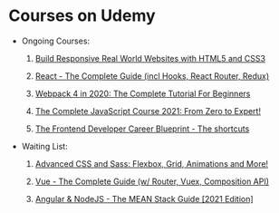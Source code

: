 # Courses on Udemy

- Ongoing Courses:

    1. [Build Responsive Real World Websites with HTML5 and CSS3](https://www.udemy.com/course/design-and-develop-a-killer-website-with-html5-and-css3/) 
    
    2. [React - The Complete Guide (incl Hooks, React Router, Redux)](https://www.udemy.com/course/react-the-complete-guide-incl-redux/)
    
    3. [Webpack 4 in 2020: The Complete Tutorial For Beginners](https://www.udemy.com/course/webpack-from-beginner-to-advanced/)
        
    4. [The Complete JavaScript Course 2021: From Zero to Expert!](https://www.udemy.com/course/the-complete-javascript-course)
        
    5. [The Frontend Developer Career Blueprint - The shortcuts](https://www.udemy.com/course/the-frontend-developer-career-blueprint-the-shortcuts)

- Waiting List:

    1. [Advanced CSS and Sass: Flexbox, Grid, Animations and More!](https://www.udemy.com/course/advanced-css-and-sass)

    2. [Vue - The Complete Guide (w/ Router, Vuex, Composition API)](https://www.udemy.com/course/vuejs-2-the-complete-guide)

    3. [Angular & NodeJS - The MEAN Stack Guide [2021 Edition]](https://www.udemy.com/course/angular-2-and-nodejs-the-practical-guide)

    
